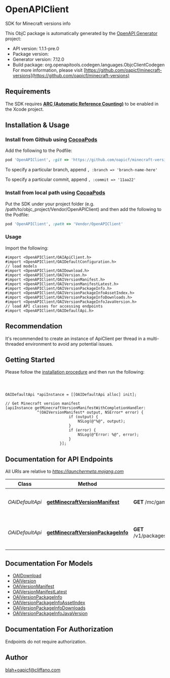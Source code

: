 # OpenAPIClient

SDK for Minecraft versions info

This ObjC package is automatically generated by the [OpenAPI Generator](https://openapi-generator.tech) project:

- API version: 1.1.1-pre.0
- Package version: 
- Generator version: 7.12.0
- Build package: org.openapitools.codegen.languages.ObjcClientCodegen
For more information, please visit [https://github.com/oapicf/minecraft-versions](https://github.com/oapicf/minecraft-versions)

## Requirements

The SDK requires [**ARC (Automatic Reference Counting)**](http://stackoverflow.com/questions/7778356/how-to-enable-disable-automatic-reference-counting) to be enabled in the Xcode project.

## Installation & Usage
### Install from Github using [CocoaPods](https://cocoapods.org/)

Add the following to the Podfile:

```ruby
pod 'OpenAPIClient', :git => 'https://github.com/oapicf/minecraft-versions.git'
```

To specify a particular branch, append `, :branch => 'branch-name-here'`

To specify a particular commit, append `, :commit => '11aa22'`

### Install from local path using [CocoaPods](https://cocoapods.org/)

Put the SDK under your project folder (e.g. /path/to/objc_project/Vendor/OpenAPIClient) and then add the following to the Podfile:

```ruby
pod 'OpenAPIClient', :path => 'Vendor/OpenAPIClient'
```

### Usage

Import the following:

```objc
#import <OpenAPIClient/OAIApiClient.h>
#import <OpenAPIClient/OAIDefaultConfiguration.h>
// load models
#import <OpenAPIClient/OAIDownload.h>
#import <OpenAPIClient/OAIVersion.h>
#import <OpenAPIClient/OAIVersionManifest.h>
#import <OpenAPIClient/OAIVersionManifestLatest.h>
#import <OpenAPIClient/OAIVersionPackageInfo.h>
#import <OpenAPIClient/OAIVersionPackageInfoAssetIndex.h>
#import <OpenAPIClient/OAIVersionPackageInfoDownloads.h>
#import <OpenAPIClient/OAIVersionPackageInfoJavaVersion.h>
// load API classes for accessing endpoints
#import <OpenAPIClient/OAIDefaultApi.h>

```

## Recommendation

It's recommended to create an instance of ApiClient per thread in a multi-threaded environment to avoid any potential issues.

## Getting Started

Please follow the [installation procedure](#installation--usage) and then run the following:

```objc



OAIDefaultApi *apiInstance = [[OAIDefaultApi alloc] init];

// Get Minecraft version manifest
[apiInstance getMinecraftVersionManifestWithCompletionHandler: 
              ^(OAIVersionManifest* output, NSError* error) {
                            if (output) {
                                NSLog(@"%@", output);
                            }
                            if (error) {
                                NSLog(@"Error: %@", error);
                            }
                        }];

```

## Documentation for API Endpoints

All URIs are relative to *https://launchermeta.mojang.com*

Class | Method | HTTP request | Description
------------ | ------------- | ------------- | -------------
*OAIDefaultApi* | [**getMinecraftVersionManifest**](docs/OAIDefaultApi.md#getminecraftversionmanifest) | **GET** /mc/game/version_manifest.json | Get Minecraft version manifest
*OAIDefaultApi* | [**getMinecraftVersionPackageInfo**](docs/OAIDefaultApi.md#getminecraftversionpackageinfo) | **GET** /v1/packages/{packageId}/{versionId}.json | Get Minecraft version package info


## Documentation For Models

 - [OAIDownload](docs/OAIDownload.md)
 - [OAIVersion](docs/OAIVersion.md)
 - [OAIVersionManifest](docs/OAIVersionManifest.md)
 - [OAIVersionManifestLatest](docs/OAIVersionManifestLatest.md)
 - [OAIVersionPackageInfo](docs/OAIVersionPackageInfo.md)
 - [OAIVersionPackageInfoAssetIndex](docs/OAIVersionPackageInfoAssetIndex.md)
 - [OAIVersionPackageInfoDownloads](docs/OAIVersionPackageInfoDownloads.md)
 - [OAIVersionPackageInfoJavaVersion](docs/OAIVersionPackageInfoJavaVersion.md)


## Documentation For Authorization

Endpoints do not require authorization.


## Author

blah+oapicf@cliffano.com

